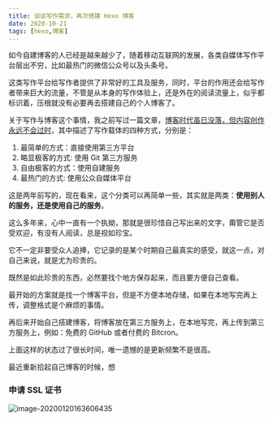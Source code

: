 ```yaml
---
title: 谈谈写作需求，再次搭建 Hexo 博客
date: 2020-10-21
tags: [hexo,博客]
---
```


如今自建博客的人已经是越来越少了，随着移动互联网的发展，各类自媒体写作平台层出不穷，比如最热门的微信公众号以及头条号。
<!-- more -->

这类写作平台给写作者提供了非常好的工具及服务，同时，平台的作用还会给写作者带来巨大的流量，不管是从本身的写作体验上，还是外在的阅读流量上，似乎都标识着，压根就没有必要再去搭建自己的个人博客了。

关于写作与博客这个事情，我之前写过一篇文章，[博客时代虽已没落，但内容创作永远不会过时](https://iamlupeng.com/2017/12/28/blog.html)，其中描述了写作载体的四种方式，分别是：

1. 最简单的方式：直接使用第三方平台
2. 略显极客的方式: 使用 Git 第三方服务
3. 自由极客的方式：使用自建服务
4. 最热门的方式: 使用公众自媒体平台

这是两年前写的，现在看来，这个分类可以再简单一些，其实就是两类：**使用别人的服务，还是使用自己的服务**。

这么多年来，心中一直有一个执拗，那就是很珍惜自己写出来的文字，甭管它是否受欢迎，有没有人阅读，总是视如珍宝。

它不一定非要受众人追捧，它记录的是某个时期自己最真实的感受，就这一点，对自己来说，就是尤为珍贵的。

既然是如此珍贵的东西，必然要找个地方保存起来，而且要方便自己查看。

最开始的方案就是找一个博客平台，但是不方便本地存储，如果在本地写完再上传，调整格式是个麻烦的事情。

再后来开始自己搭建博客，将博客放在第三方服务上，在本地写完，再上传到第三方服务上，例如：免费的 GitHub 或者付费的 Bitcron。

上面这样的状态过了很长时间，唯一遗憾的是更新频繁不是很高。

最近重新拾起自己博客的时候，想



### 申请 SSL 证书





![image-20200120163606435](./image-20200120163606435.png)